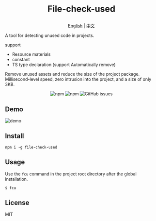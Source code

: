 <h1>
  <p align='center'>
    File-check-used
  </p>
</h1>

<p align='center'>
  <a href="https://github.com/weipengzou/file-check-used/blob/main/README.md" target="_blank">English</a>
  <span>|</span>
  <a href="https://github.com/weipengzou/file-check-used/blob/main/docs/README.zh_CN.md" target="_blank">中文</a>
</p>

A tool for detecting unused code in projects.

support

- Resource materials
- constant
- TS type declaration (support Automatically remove)

Remove unused assets and reduce the size of the project package.
Millisecond-level speed, zero intrusion into the project, and a size of only 3KB.

<p align='center'>
  <img alt="npm" src="https://img.shields.io/npm/dm/file-check-used">
  <img alt="npm" src="https://img.shields.io/npm/l/file-check-used">
  <img alt="GitHub issues" src="https://img.shields.io/github/issues-raw/weipengzou/file-check-used">
</p>

## Demo

![demo](https://pub-b8f4a0643ac644209eb7f1f7c70161d8.r2.dev/fcu_demo.gif)

## Install

```shell
npm i -g file-check-used
```

## Usage

Use the `fcu` command in the project root directory after the global installation.

```shell
$ fcu
```

## License

MIT
